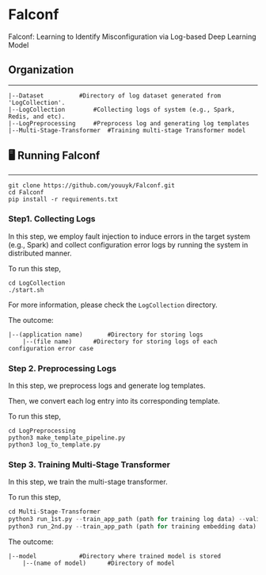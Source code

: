# Falconf
Falconf: Learning to Identify Misconfiguration via Log-based Deep Learning Model

## Organization
---
```
|--Dataset			#Directory of log dataset generated from 'LogCollection'.
|--LogCollection 		#Collecting logs of system (e.g., Spark, Redis, and etc). 
|--LogPreprocessing		#Preprocess log and generating log templates
|--Multi-Stage-Transformer	#Training multi-stage Transformer model 
```

## 🖥 Running Falconf 
---
```
git clone https://github.com/youuyk/Falconf.git
cd Falconf 
pip install -r requirements.txt
```

### Step1. Collecting Logs

In this step, we employ fault injection to induce errors in the target system (e.g., Spark) and collect configuration error logs by running the system in distributed manner. 

To run this step, 
```
cd LogCollection 
./start.sh 
```

For more information, please check the ```LogCollection``` directory.

The outcome:
```
|--(application name) 		#Directory for storing logs 
	|--(file name) 		#Directory for storing logs of each configuration error case 
```

### Step 2. Preprocessing Logs 

In this step, we preprocess logs and generate log templates.

Then, we convert each log entry into its corresponding template. 

To run this step, 
```
cd LogPreprocessing
python3 make_template_pipeline.py 
python3 log_to_template.py
```

### Step 3. Training Multi-Stage Transformer 

In this step, we train the multi-stage transformer. 

To run this step, 
```python
cd Multi-Stage-Transformer
python3 run_1st.py --train_app_path (path for training log data) --validation_app_path (path for validation log data) --test_app_path (path for test log data) --target_conf_path (path of configuration file) --batch_size 512 --epochs 30 --hidden_dim 512 --max_seq_length 128 --attnetion_heads 8 --layers 1 --system spark 
python3 run_2nd.py --train_app_path (path for training embedding data) --validation_app_path (path for validation embedding data) --test_app_path (path for test embedding data) --n_epochs 100 --max_seq_length 512 --attention_heads 8 --layers 1 
```

The outcome:
```
|--model			#Directory where trained model is stored 
    |--(name of model) 		#Directory of model 
```
